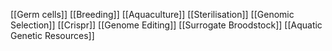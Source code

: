 [[Germ cells]]
[[Breeding]]
[[Aquaculture]]
[[Sterilisation]]
[[Genomic Selection]]
[[Crispr]]
[[Genome Editing]]
[[Surrogate Broodstock]]
[[Aquatic Genetic Resources]]
